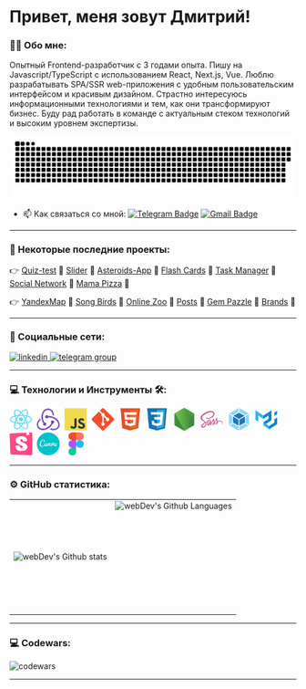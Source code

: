 
# Привет, меня зовут Дмитрий!


### :man_technologist: Обо мне:

   Опытный Frontend-разработчик с 3 годами опыта. Пишу на Javascript/TypeScript с использованием React, Next.js, Vue. Люблю разрабатывать SPA/SSR web-приложения с удобным пользовательским интерфейсом и красивым дизайном. Страстно интересуюсь информационными технологиями и тем, как они трансформируют бизнес. 
Буду рад работать в команде с актуальным стеком технологий и высоким уровнем экспертизы.
  
<p align="center">
 <img width="600" src="assets/github-snake.svg" alt="snake"/>
</p>



- :mailbox: Как связаться со мной: [![Telegram Badge](https://img.shields.io/badge/-@lds196-blue?style=flat&logo=Telegram&logoColor=white)](https://t.me/lds196) [![Gmail Badge](https://img.shields.io/badge/-lihachevd87@gmail.com-red?style=flat&logo=Gmail&logoColor=white)](mailto:lihachevd87@gmail.com)
  
 ---
 
 ### 💼 Некоторые последние проекты:
👉 <a href="https://madsoft-test.vercel.app/" target="_blank">Quiz-test</a> 🔺
<a href="https://test-slider-eosin.vercel.app/" target="_blank">Slider</a> 🔺
<a href="https://asteroids-app-eta.vercel.app/" target="_blank">Asteroids-App</a> 🔺
<a href="https://lds196.github.io/cards/" target="_blank">Flash Cards</a> 🔺
<a href="https://lds196.github.io/1-todolist/" target="_blank">Task Manager</a> 🔻
<a href="https://lds196.github.io/samurai-way/" target="_blank">Social Network</a> 🔺
<a href="https://lds196.github.io/new-pizza/" target="_blank">Mama Pizza</a> 🔻

👉 <a href="https://maps-yandex.vercel.app/" target="_blank">YandexMap</a> 🔺
<a href="https://rolling-scopes-school.github.io/lds196-JSFE2022Q3/songbirds/" target="_blank">Song Birds</a> 🔺
<a href="https://rolling-scopes-school.github.io/lds196-JSFE2022Q3/online-zoo/pages/main/index.html" target="_blank">Online Zoo</a> 🔻
<a href="https://test-placeholder.vercel.app/" target="_blank">Posts</a> 🔺
<a href="https://rolling-scopes-school.github.io/lds196-JSFE2022Q3/codejam/" target="_blank">Gem Pazzle</a> 🔺
<a href="https://lds196.github.io/brands/" target="_blank">Brands</a> 🔺
    
  ---
  
### 🤝 Социальные сети:

  <div id="badges">
    <a href="https://www.linkedin.com/in/dmitrii-likhachev-357197236" target="_blank">
       <img src="https://cdn-icons-png.flaticon.com/512/2504/2504799.png" width="40" height="40" alt="linkedin"/>
    </a>
 <a href="https://t.me/lds196" target="_blank">
    <img src="https://cdn-icons-png.flaticon.com/512/2111/2111646.png" width="40" height="40" alt="telegram group" />
 </a>
  </div>

---

### 💻 Технологии и Инструменты 🛠:

<div>
   <img src="https://github.com/devicons/devicon/blob/master/icons/react/react-original.svg" title="reactjs" alt="reactjs" width="40" height="40"/>&nbsp
   <img src="https://github.com/devicons/devicon/blob/master/icons/redux/redux-original.svg" title="redux" alt="redux" width="40" height="40"/>&nbsp;
   <img src="https://github.com/devicons/devicon/blob/master/icons/javascript/javascript-original.svg" title="javascript" alt="javascript" width="40" height="40"/>&nbsp
  <img src="https://github.com/devicons/devicon/blob/master/icons/git/git-original.svg" title="git" alt="git" width="40" height="40"/>&nbsp
  <img src="https://github.com/devicons/devicon/blob/master/icons/html5/html5-original.svg" title="html5" alt="html5" width="40" height="40"/>&nbsp
  <img src="https://github.com/devicons/devicon/blob/master/icons/css3/css3-original.svg" title="css" alt="css" width="40" height="40"/>&nbsp
  <img src="https://github.com/devicons/devicon/blob/master/icons/nodejs/nodejs-original.svg" title="nodejs" alt="nodejs" width="40" height="40"/>&nbsp
  <img src="https://github.com/devicons/devicon/blob/master/icons/sass/sass-original.svg" title="sass/scss" alt="sass/scss" width="40" height="40"/>&nbsp;
  <img src="https://github.com/devicons/devicon/blob/master/icons/webpack/webpack-original.svg" title="webpack" alt="webpack" width="40" height="40"/>&nbsp;
   <img src="assets/icons/material-ui.svg" title="webpack" alt="webpack" width="40" height="40"/>&nbsp;
   <img src="assets/icons/storybook.svg" title="photoshop" alt="photoshop" width="40" height="40"/>&nbsp;
   <img src="https://github.com/devicons/devicon/blob/master/icons/canva/canva-original.svg" title="canva" alt="canva" width="40" height="40"/>&nbsp;
  <img src="https://github.com/devicons/devicon/blob/master/icons/figma/figma-original.svg" title="figma" alt="figma" width="40" height="40"/>&nbsp;
</div>

---

### ⚙️ GitHub статистика:

<table>
  <tr>
    <td>
      <img align="left" src="http://github-readme-streak-stats.herokuapp.com?user=lds196&theme=dark&background=000000" alt="webDev's Github stats" />
    </td>
    <td>
      <img height="195px" align="right" alt="webDev's Github Languages" src="https://github-readme-stats-sigma-five.vercel.app/api/top-langs/?username=lds196&layout=compact&theme=vision-friendly-dark" />
    </td>
  </tr>
</table>

---

### 💻 Codewars:

![codewars](https://www.codewars.com/users/lds196/badges/large)

---
<!--
 ### 💻 Пройденные курсы:

| Курсы                                                           | Дата              |
| ----------------------------------------------------------------| :---------------: |
| freecodecamp.org/HTML и CSS                                     | 11/2021 - 11/2021 |
| htmlacademy.ru/Старт Frontend.HTML-Academy                      | 12/2021 - 12/2021 |
| stepik.org/Веб-разработка для начинающих: HTML и CSS            | 01/2022 - 01/2022 |
| freecodecamp.org/React                                          | 01/2022 - 01/2022 |
| stepik.org/JavaScript для начинающих                            | 02/2022 - 02/2022 |
| rs.school/Js Front-end. Stage 0                                 | 02/2022 - 04/2022 |
| rs.school//Js Front-end. Stage 1                                | 04/2022 - 07/2022 |
| it-incubator.io/Frontend developer                              | 06/2022 - 12/2022 |
--!>
